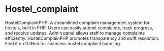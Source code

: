 # Hostel_complaint
HostelComplaintPHP: A streamlined complaint management system for hostels, built in PHP. Users can easily submit complaints, track progress, and receive updates. Admin panel allows staff to manage complaints efficiently. HostelComplainPHP promotes transparency and swift resolution. Find it on GitHub for seamless hostel complaint handling.
